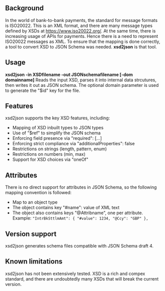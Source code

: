 ## Background
In the world of bank-to-bank payments, the standard for message formats is ISO20022. This is an XML format, and there are many message types defined by XSDs at https://www.iso20022.org/. At the same time, there is increasing usage of APIs for payments. Hence there is a need to represent ISO20022 messages as XML. To ensure that the mapping is done correctly, a tool to convert XSD to JSON Schema was needed. **xsd2json** is that tool.
## Usage
**xsd2json -in XSDfilename -out JSONschemafilename [-dom domainname]**
Reads the input XSD, parses it into internal data strcutures, then writes it out as JSON schema. The optional domain parameter is used to generate the "$id" key for the file.
## Features
xsd2json supports the key XSD features, including:
- Mapping of XSD inbuilt types to JSON types
- Use of "$ref" to simplify the JSON schema
- Enforcing field presence via "required": [...]
- Enforcing strict compliance via "additionalProperties": false
- Restrictions on strings (length, pattern, enum)
- Restrictions on numbers (min, max)
- Support for XSD choices via "oneOf"
## Attributes
There is no direct support for attributes in JSON Schema, so the following mapping convention is followed:
- Map to an object type
- The object contains key "#name": value of XML text
- The object also contains keys "@Attribname", one per attribute.
Example:
`
"IntrBkSttlmAmt": {
   "#value": 1234,
    "@Ccy": "GBP"
},
`
## Version support
xsd2json generates schema files compatible with JSON Schema draft 4.
## Known limitations
xsd2json has not been extensively tested. XSD is a rich and compex standard, and there are undoubtedly many XSDs that will break the current version.
